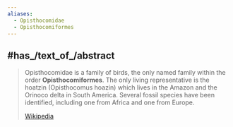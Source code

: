 ```yaml
---
aliases:
  - Opisthocomidae
  - Opisthocomiformes
---
```


## #has_/text_of_/abstract 

> Opisthocomidae is a family of birds, 
> the only named family within the order **Opisthocomiformes**. 
> The only living representative is the hoatzin (Opisthocomus hoazin) 
> which lives in the Amazon and the Orinoco delta in South America. Several fossil species have been identified, including one from Africa and one from Europe.
>
> [Wikipedia](https://en.wikipedia.org/wiki/Opisthocomidae) 

